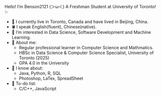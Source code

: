 Hello! I’m Benson2121 \(＞ω＜) A Freshman Student at University of Toronto! ✨
- 🍃 I currently live in Toronto, Canada and have lived in Beijing, China.
- 🍀 I speak English(fluent), Chinese(native).
- 👀 I’m interested in Data Science, Software Development and Machine Learning.
- 💞️ About me:
  - Regular professional learner in Computer Science and Mathmatics.
  - HBSc in Data Science & Computer Science Specialist, University of Toronto (2025)
  - GPA 4.0 in the University
- 🌱 I know about:
  - Java, Python, R, SQL
  - Photoshop, LaTex, SpreadSheet
- 🌲 To-do list:
  - C/C++, JavaScript
